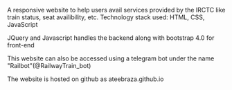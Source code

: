 A responsive website to help users avail services provided by the IRCTC like train status, seat availibility, etc.
Technology stack used:
HTML,
CSS,
JavaScript

JQuery and Javascript handles the backend along with bootstrap 4.0 for front-end

This website can also be accessed using a telegram bot under the name "Railbot"(@RailwayTrain_bot)

The website is hosted on github as ateebraza.github.io 

